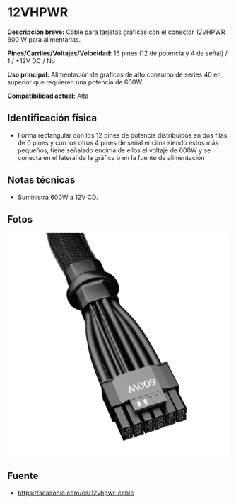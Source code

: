 # 12VHPWR

**Descripción breve:** Cable para tarjetas gráficas con el conector 12VHPWR 600 W para alimentarlas.

**Pines/Carriles/Voltajes/Velocidad:** 16 pines (12 de potencia y 4 de señal) / 1  / +12V DC / No

**Uso principal:** Alimentación de graficas de alto consumo de series 40 en superior que requieren una potencia de 600W.

**Compatibilidad actual:** Alta

## Identificación física

- Forma rectangular con los 12 pines de potencia distribuidos en dos filas de 6 pines y con los otros 4 pines de señal encima siendo estos más pequeños, tiene señalado encima de ellos el voltaje de 600W y se conecta en el lateral de la gráfica o en la fuente de alimentación
## Notas técnicas

- Suministra 600W a 12V CD.

## Fotos

![PCIe 6-8p](../../../assets/img/10-conectores_internos/12VHPWR_05.jpg)

## Fuente
- https://seasonic.com/es/12vhpwr-cable
